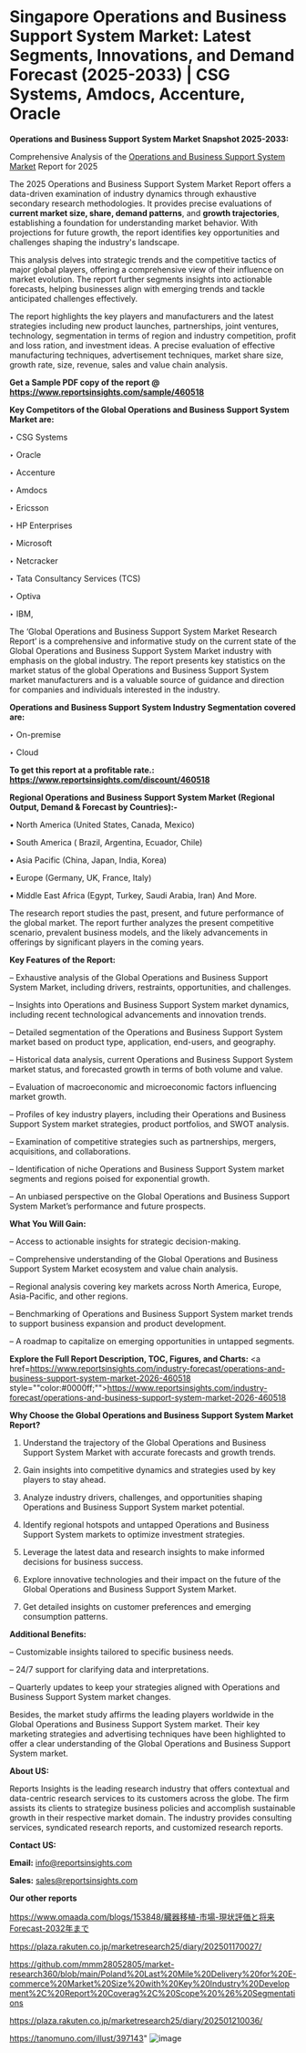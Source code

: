 # Singapore Operations and Business Support System Market: Latest Segments, Innovations, and Demand Forecast (2025-2033) | CSG Systems, Amdocs, Accenture, Oracle

<strong>Operations and Business Support System Market Snapshot 2025-2033:</strong>

Comprehensive Analysis of the <a href=https://www.reportsinsights.com/sample/460518>Operations and Business Support System Market</a> Report for 2025

The 2025 Operations and Business Support System Market Report offers a data-driven examination of industry dynamics through exhaustive secondary research methodologies. It provides precise evaluations of <strong>current market size, share, demand patterns</strong>, and <strong>growth trajectories</strong>, establishing a foundation for understanding market behavior. With projections for future growth, the report identifies key opportunities and challenges shaping the industry's landscape.

This analysis delves into strategic trends and the competitive tactics of major global players, offering a comprehensive view of their influence on market evolution. The report further segments insights into actionable forecasts, helping businesses align with emerging trends and tackle anticipated challenges effectively.

The report highlights the key players and manufacturers and the latest strategies including new product launches, partnerships, joint ventures, technology, segmentation in terms of region and industry competition, profit and loss ration, and investment ideas. A precise evaluation of effective manufacturing techniques, advertisement techniques, market share size, growth rate, size, revenue, sales and value chain analysis.

<strong>Get a Sample PDF copy of the report @ <a href=https://www.reportsinsights.com/sample/460518 style=color:#0000ff;>https://www.reportsinsights.com/sample/460518</a></strong>

<strong>Key Competitors of the Global Operations and Business Support System Market are:</strong>

‣ CSG Systems

‣ Oracle

‣ Accenture

‣ Amdocs

‣ Ericsson

‣ HP Enterprises

‣ Microsoft

‣ Netcracker

‣ Tata Consultancy Services (TCS)

‣ Optiva

‣ IBM,

The ‘Global Operations and Business Support System Market Research Report’ is a comprehensive and informative study on the current state of the Global Operations and Business Support System Market industry with emphasis on the global industry. The report presents key statistics on the market status of the global Operations and Business Support System market manufacturers and is a valuable source of guidance and direction for companies and individuals interested in the industry.

<strong>Operations and Business Support System Industry Segmentation covered are:</strong>

‣ On-premise

‣ Cloud

<strong>To get this report at a profitable rate.: <a href=https://www.reportsinsights.com/discount/460518 style=color:#0000ff;>https://www.reportsinsights.com/discount/460518</a></strong>

<strong>Regional Operations and Business Support System Market (Regional Output, Demand &amp; Forecast by Countries):-</strong>

• North America (United States, Canada, Mexico)

• South America ( Brazil, Argentina, Ecuador, Chile)

• Asia Pacific (China, Japan, India, Korea)

• Europe (Germany, UK, France, Italy)

• Middle East Africa (Egypt, Turkey, Saudi Arabia, Iran) And More.

The research report studies the past, present, and future performance of the global market. The report further analyzes the present competitive scenario, prevalent business models, and the likely advancements in offerings by significant players in the coming years.

<strong>Key Features of the Report:</strong>

– Exhaustive analysis of the Global Operations and Business Support System Market, including drivers, restraints, opportunities, and challenges.

– Insights into Operations and Business Support System market dynamics, including recent technological advancements and innovation trends.

– Detailed segmentation of the Operations and Business Support System market based on product type, application, end-users, and geography.

– Historical data analysis, current Operations and Business Support System market status, and forecasted growth in terms of both volume and value.

– Evaluation of macroeconomic and microeconomic factors influencing market growth.

– Profiles of key industry players, including their Operations and Business Support System market strategies, product portfolios, and SWOT analysis.

– Examination of competitive strategies such as partnerships, mergers, acquisitions, and collaborations.

– Identification of niche Operations and Business Support System market segments and regions poised for exponential growth.

– An unbiased perspective on the Global Operations and Business Support System Market’s performance and future prospects.

<strong>What You Will Gain:</strong>

– Access to actionable insights for strategic decision-making.

– Comprehensive understanding of the Global Operations and Business Support System Market ecosystem and value chain analysis.

– Regional analysis covering key markets across North America, Europe, Asia-Pacific, and other regions.

– Benchmarking of Operations and Business Support System market trends to support business expansion and product development.

– A roadmap to capitalize on emerging opportunities in untapped segments.

<strong>Explore the Full Report Description, TOC, Figures, and Charts:</strong>
<a href=https://www.reportsinsights.com/industry-forecast/operations-and-business-support-system-market-2026-460518 style=""color:#0000ff;"">https://www.reportsinsights.com/industry-forecast/operations-and-business-support-system-market-2026-460518</a>

<strong>Why Choose the Global Operations and Business Support System Market Report?</strong>

1. Understand the trajectory of the Global Operations and Business Support System Market with accurate forecasts and growth trends.

2. Gain insights into competitive dynamics and strategies used by key players to stay ahead.

3. Analyze industry drivers, challenges, and opportunities shaping Operations and Business Support System market potential.

4. Identify regional hotspots and untapped Operations and Business Support System markets to optimize investment strategies.

5. Leverage the latest data and research insights to make informed decisions for business success.

6. Explore innovative technologies and their impact on the future of the Global Operations and Business Support System Market.

7. Get detailed insights on customer preferences and emerging consumption patterns.

<strong>Additional Benefits:</strong>

– Customizable insights tailored to specific business needs.

– 24/7 support for clarifying data and interpretations.

– Quarterly updates to keep your strategies aligned with Operations and Business Support System market changes.

Besides, the market study affirms the leading players worldwide in the Global Operations and Business Support System market. Their key marketing strategies and advertising techniques have been highlighted to offer a clear understanding of the Global Operations and Business Support System market.

<strong><strong>About US</strong>:</strong>

Reports Insights is the leading research industry that offers contextual and data-centric research services to its customers across the globe. The firm assists its clients to strategize business policies and accomplish sustainable growth in their respective market domain. The industry provides consulting services, syndicated research reports, and customized research reports.

<strong>Contact US:</strong>

<p class=><b>Email:</b> <a href=mailto:info@reportsinsights.com>info@reportsinsights.com</a></p>
<p class=><b>Sales:</b> <a href=mailto:sales@reportsinsights.com>sales@reportsinsights.com</a></p>

<strong>Our other reports</strong>

<a href=https://www.omaada.com/blogs/153848/臓器移植-市場-現状評価と将来Forecast-2032年まで>https://www.omaada.com/blogs/153848/臓器移植-市場-現状評価と将来Forecast-2032年まで</a>

<a href=https://plaza.rakuten.co.jp/marketresearch25/diary/202501170027/>https://plaza.rakuten.co.jp/marketresearch25/diary/202501170027/</a>

<a href=https://github.com/mmm28052805/market-research360/blob/main/Poland%20Last%20Mile%20Delivery%20for%20E-commerce%20Market%20Size%20with%20Key%20Industry%20Development%2C%20Report%20Coverag%2C%20Scope%20%26%20Segmentations>https://github.com/mmm28052805/market-research360/blob/main/Poland%20Last%20Mile%20Delivery%20for%20E-commerce%20Market%20Size%20with%20Key%20Industry%20Development%2C%20Report%20Coverag%2C%20Scope%20%26%20Segmentations</a>

<a href=https://plaza.rakuten.co.jp/marketresearch25/diary/202501210036/>https://plaza.rakuten.co.jp/marketresearch25/diary/202501210036/</a>

<a href=https://tanomuno.com/illust/397143>https://tanomuno.com/illust/397143</a>"
![image](https://github.com/user-attachments/assets/73c6db3d-925e-44e9-92c6-4f2b84b1c7cb)

